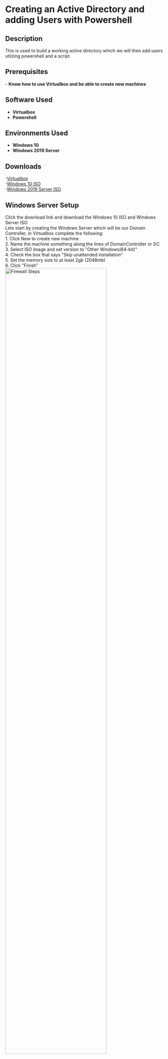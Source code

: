<h1>Creating an Active Directory and adding Users with Powershell</h1>


<h2>Description</h2>
This is used to build a working active directory which we will then add users utilzing powershell and a script
<br />

<h2>Prerequisites</h2>
- <b>Know how to use Virtualbox and be able to create new machines</b> 

<h2>Software Used</h2>

- <b>Virtualbox </b>
- <b>Powershell </b> 


<h2>Environments Used </h2>

- <b>Windows 10</b>
- <b>Windows 2019 Server</b>

<h2>Downloads</h2>

-[Virtualbox](https://www.virtualbox.org/wiki/Downloads) <br/>
-[Windows 10 ISO](https://www.microsoft.com/en-us/software-download/windows10) <br/> 
-[Windows 2019 Server ISO](https://www.microsoft.com/en-us/evalcenter/download-windows-server-2019) <br/>


<p align="left">
<h2>Windows Server Setup</h2>
Click the download link and download the Windows 10 ISO and Windows Server ISO <br/> 
Lets start by creating the Windows Server which will be our Domain Controller, in Virtualbox complete the following: <br/>
1. Click New to create new machine <br/>
2. Name the machine something along the lines of DomainController or DC <br/>
3. Select ISO image and set version to "Other Windows(64-bit)" <br/>
4. Check the box that says "Skip unattended installation" <br/>
5. Set the memory size to at least 2gb (2048mb) <br/>
6. Click "Finish" <br/>
<img src="https://i.imgur.com/ZaG6frf.png" height="80%" width="80%" alt="Firewall Steps"/>
<br />
<br />
Select the machine you made and click on settings <br/>
Go to the network tab <br/>
For adpater 1 select "attached to:" and choose NAT <br/>
Select adapter 2 and click the box taht says "Enable Network Adapter" <br/>
Select "attached to:" and choose Internal <br/>
<img src="https://i.imgur.com/CTg6lgB.png" height="80%" width="80%" alt="Firewall Steps"/> 
<br />
<br />
Start the machine to begin the installation <br/>
Once a window pops up click next and then "Install Now" <br/>
Select the "Windows Server 2019 Standard Evaluation (Desktop Experience)" <br/>
Keep going through until it asks which type of installation you want, select "Custom" then Next <br/>
The installation will take some time <br/>
Once you get to customize settings, enter any password that is simple and you'll remember and click finish <br/>
<img src="https://i.imgur.com/n1qQBhv.png" height="80%" width="80%" alt="Firewall Steps"/> 
<br />
<br />
Now to unlock the machine requires a special input that virtual machines dont allow <br/>
So on the top of the machine click on "Input" and then click Keyboard and select "Insert Ctrl+Alt+Del" <br/>
Enter the password you made earlier <br/>

<h2>Optional: Guest additions installation</h2>
This section is to install guesst additions which will help to scale your vm window size and help it run smoother but you can skip this <br/>
<br/>
On the top of your machine click on "devices" and select "Insert guest additions CD image"
Go to File explorer (Click the folder icon on the bottom) 
Click on "This PC" and select virtual box guest additions 
<img src="https://i.imgur.com/4JwmdG8.png" height="80%" width="80%" alt="Firewall Steps"/>  
<br />
<br />
Click on the "VBoxWindowsAdditions-amd64" and click through all the default options <br/>
Click on the "I want to manually reboot later" option <br/>
Shut the VM down by right clicking on the power button and selecting shutdown <br/>
<img src="https://i.imgur.com/vLerNjf.png" height="80%" width="80%" alt="Firewall Steps"/> 
<br />
<br />
Start the machine and login again, and you should be all done with the optional guest installations! <br/>

<h2>Windows Server Setup part 2</h2>
At the bottom right of the machine click on the network icon (looks like a small computer) then click network <br/>
Click "Change adapter options" <br/> 
<img src="https://i.imgur.com/F1SNBdZ.png" height="80%" width="80%" alt="Firewall Steps"/> 
<br />
<br />
Here we will have to figure out which of the 2 network connections is the internet and which is the internal network <br/>
Right click on one of the connections and select "Status" then click "Details" <br/>
In the IPv4 section if you see an ip along the lines of 10.0.0.1 or anything starting with 10 this is most likley your home internet <br/>
<br/>

<p align="Center">
Home Internet Connection <br/>
<img src="https://i.imgur.com/ChwzdEh.png" height="80%" width="80%" alt="Firewall Steps"/>
<br />
<br />
Internal Network Connection
<img src="https://i.imgur.com/oN0Za4O.png" height="80%" width="80%" alt="Firewall Steps"/>
<br />
<br />

<p align="Left">
Right click on your Home Internet connection and select "rename" <br/>
Rename it to something like "internet" or "homeInternet" <br/>
Right click on your Internal Network connection and select "rename" <br/>
Rename it to something like "Internal" or "X_Internal_X" <br/>
<img src="https://i.imgur.com/cTjFVVJ.png" height="80%" width="80%" alt="Firewall Steps"/>
<br />
<br />
Right click on your internal network and select "Properties" <br/>
Double click on the option "Internet Protocol Version 4 (TCP/IP)" <br/>
Make sure what you enter matches exactly as the following image <br/>
<img src="https://i.imgur.com/M41QkW1.png" height="80%" width="80%" alt="Firewall Steps"/>
<br />
<br />
Click "Ok" to finish <br/>
Now we're going to rename our PC, right click on the windows icon in the bottom left <br/>
Click "System" <br/>
Click "Rename this PC" and name it something like "DomainController" or "DC" <br/>
Click "Next" then "Restart Now" <br/>
<img src="https://i.imgur.com/piM21Yi.png" height="80%" width="80%" alt="Firewall Steps"/>
<br />
<br />
Now we're going to install Active Directory domain services <br/>
Log back into your machine and on the server manager page that appears click on "Add roles and features" <br/>
Keep selecting the default values for each section until you get to the "server role" section <br/>
Select "Active Directory Domain Services" then click add features on the new popup <br/>
Then keep clicking next until you are able to click install and wait for the installation <br/>
<img src="https://i.imgur.com/9q6kJAc.png" height="80%" width="80%" alt="Firewall Steps"/>
<br />
<br />
On the top Server manager dashboard there should be a flag icon witha yellow warning symbol <br/>
Click on it and click "Promote this server to a domain controller" <br/>
<img src="https://i.imgur.com/9wa1U9J.png" height="80%" width="80%" alt="Firewall Steps"/> 
<br />
<br />
Select "Add a new forest" <br/>
Name the domain anything you want (example: mydomain.com) <br/>
<img src="https://i.imgur.com/arxLoSX.png" height="80%" width="80%" alt="Firewall Steps"/>
<br />
<br />
Click Next <br/>
Enter any password you'll remember <br/>
Keep clicking next until you are able to install, then install <br/>
Log back in to the machine and click on the windows start icon in the bottom left <br/>
Click on "Windows Adminstrative tools" <br/>
Click on "Active Directory User and Computers"  <br/>
<img src="https://i.imgur.com/nfk4oab.png" height="80%" width="80%" alt="Firewall Steps"/>
<br />
<br />
Righ click on the domain name you made (Ex: mydomain.com) then select "New" and click on "Organizational Unit" <br/>
Name the folder "_ADMINS" and uncheck the box below it <br/>
<img src="https://i.imgur.com/FIJX7Aj.png" height="80%" width="80%" alt="Firewall Steps"/>
<br />
<br />
Right click on the new "_ADMINS" folder and select "New" <br/>
Click "User" <br/>
Fill in your name for First name and last name sections <br/>
In "User logon name" put a- and then your first initial with your last name (EX: a-rrivera) <br/>
<img src="https://i.imgur.com/BgFLpXw.png" height="80%" width="80%" alt="Firewall Steps"/>
<br />
<br />
Click Next <br/>
Enter a password you will remember <br/>
Make sure the only thing that is checked is "Password Never Expires"  <br/>
<img src="https://i.imgur.com/Cy2z2WW.png" height="80%" width="80%" alt="Firewall Steps"/>
<br />
<br />
Click Next and Finish <br/>
You will see the new User created, right click on it and select "Properties" <br/>
Select the "Member of" tab <br/>
Click on "Add" <br/>
Type in "domain admins" and click "Check Names" which should resolve the name you entered  <br/>
<img src="https://i.imgur.com/h3yFmj3.png" height="80%" width="80%" alt="Firewall Steps"/>
<br />
<br />
Click Ok and then click "Apply" <br/>
Right click on the windows icon in the bottom left and click Sign Out <br/>
Select "Other User" <br/>
To login use the account you created earlier (EX: a-rrivera)  <br/>
<img src="https://i.imgur.com/YhPzbSq.png" height="80%" width="80%" alt="Firewall Steps"/>
<br />
<br />
Now we will install Ras/NAT <br/>
On the Server manager dashboard click on "Add roles and features" <br/>
Click next until you get to the "Server Roles" section <br/>
Select "Remote Access" and click next until you get to the "Role Services" section <br/>
Select "Routing" and click "Add Features" <br/>
Click Next until you get to install and begin the installation <br/>
<br />
<br />
On the Server Manager dashboard, on the top right click on "Tools" and select "Routing and remote Access" <br/>
Right click on where it says your pc name (local) (EX: DC (local)) and select "Configure and Enable Routing and Remote Access" <br/>
Click Next and select NAT <br/>
Select the Home Internet interface you named (Note: if nothing appears in the table then click cancel and navigate back to the section and it should appear this time) <br/>
Then Click Next and Finish <br/>
<img src="https://i.imgur.com/2JJvCMH.png" height="80%" width="80%" alt="Firewall Steps"/>
<br />
<br />
Your PC Name (local) should now have a green arrow on it to indicate it was successful <br/>
Now we will setup a DHCP server for new users for our WIndows 10 client <br/>
On the Server manager dashboard click on "Add roles and features" <br/>
Click next until you get to the "Server Roles" section <br/>
Select "DHCP Server" and click "Add Features" <br/>
Finish and install <br/>
<br />
<br />
On the Server Manager dashboard, on the top right click on "Tools" and select "DHCP" <br/>
On the left side of the table click on your domain dropdown (EX: dc.mydomain.com) <br/>
<img src="https://i.imgur.com/3xfy1kB.png" height="80%" width="80%" alt="Firewall Steps"/>
<br />
<br />
Right click on IPv4 and select "New Scope" <br/>
You can name it whatever you want but I'll name it after the ip range (EX: 172.16.0.100-200) <br/>
Click next and make sure what you enter exactly macthes the following screen shot <br/>
<img src="https://i.imgur.com/67j0re1.png" height="80%" width="80%" alt="Firewall Steps"/>
<br />
<br />
Keep the defaults for each section until you get to "Router (Default Gateway)" <br/>
Here you will enter the ip 172.16.0.1 and click "Add" <br/>
Click through everything else until you click finish  <br/>
<br />
<br />
Right click on your domain name (EX: dc.mydomain.com) and select "Authorize" <br/>
Right click it again and select "Refresh" <br/>
Green arrows should appear on the IPv4 and IPv6 icons <br/>
<img src="https://i.imgur.com/EkgPEs5.png" height="80%" width="80%" alt="Firewall Steps"/>
<br />
<br />




















  














  
</p>
